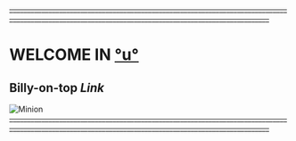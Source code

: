 ~~_______________________________________________________________________________________________________________________________________________________~~
# WELCOME IN [°u°](https://www.youtube.com/watch?v=tueff7E-Gt4)
## **Billy-on-top *Link***
![Minion](blob:https://www.textstudio.com/8f5c5fe9-ec3c-429d-813c-124d10327804)
~~_______________________________________________________________________________________________________________________________________________________~~

